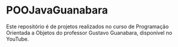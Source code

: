 # POOJavaGuanabara
Este repositório é de projetos realizados no curso de Programação Orientada a Objetos do professor Gustavo Guanabara, disponível no YouTube.
